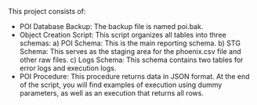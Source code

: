 This project consists of:
- POI Database Backup: The backup file is named poi.bak.
- Object Creation Script: This script organizes all tables into three schemas:
     a) POI Schema: This is the main reporting schema.
     b) STG Schema: This serves as the staging area for the phoenix.csv file and other raw files.
     c) Logs Schema: This schema contains two tables for error logs and execution logs.
- POI Procedure: This procedure returns data in JSON format. At the end of the script, you will find examples of execution using dummy parameters, as well as an execution that returns all rows.
